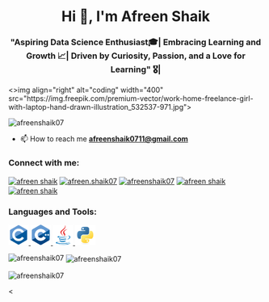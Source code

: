 <h1 align="center">Hi 👋, I'm Afreen Shaik</h1>
<h3 align="center">"Aspiring Data Science Enthusiast🎓| Embracing Learning and Growth 📈| Driven by Curiosity, Passion, and a Love for Learning" 🎖|</h3>
<>img align="right" alt="coding" width="400" src="https://img.freepik.com/premium-vector/work-home-freelance-girl-with-laptop-hand-drawn-illustration_532537-971.jpg">
<p align="left"> <img src="https://komarev.com/ghpvc/?username=afreenshaik07&label=Profile%20views&color=0e75b6&style=flat" alt="afreenshaik07" /> </p>

- 📫 How to reach me **afreenshaik0711@gmail.com**

<h3 align="left">Connect with me:</h3>
<p align="left">
<a href="https://linkedin.com/in/afreen shaik" target="blank"><img align="center" src="https://raw.githubusercontent.com/rahuldkjain/github-profile-readme-generator/master/src/images/icons/Social/linked-in-alt.svg" alt="afreen shaik" height="30" width="40" /></a>
<a href="https://instagram.com/afreen.shaik07" target="blank"><img align="center" src="https://raw.githubusercontent.com/rahuldkjain/github-profile-readme-generator/master/src/images/icons/Social/instagram.svg" alt="afreen.shaik07" height="30" width="40" /></a>
<a href="https://www.codechef.com/users/afreenshaik07" target="blank"><img align="center" src="https://cdn.jsdelivr.net/npm/simple-icons@3.1.0/icons/codechef.svg" alt="afreenshaik07" height="30" width="40" /></a>
<a href="https://www.hackerrank.com/afreen shaik" target="blank"><img align="center" src="https://raw.githubusercontent.com/rahuldkjain/github-profile-readme-generator/master/src/images/icons/Social/hackerrank.svg" alt="afreen shaik" height="30" width="40" /></a>
<a href="https://www.leetcode.com/afreen shaik" target="blank"><img align="center" src="https://raw.githubusercontent.com/rahuldkjain/github-profile-readme-generator/master/src/images/icons/Social/leet-code.svg" alt="afreen shaik" height="30" width="40" /></a>
</p>

<h3 align="left">Languages and Tools:</h3>
<p align="left"> <a href="https://www.cprogramming.com/" target="_blank" rel="noreferrer"> <img src="https://raw.githubusercontent.com/devicons/devicon/master/icons/c/c-original.svg" alt="c" width="40" height="40"/> </a> <a href="https://www.w3schools.com/cpp/" target="_blank" rel="noreferrer"> <img src="https://raw.githubusercontent.com/devicons/devicon/master/icons/cplusplus/cplusplus-original.svg" alt="cplusplus" width="40" height="40"/> </a> <a href="https://www.java.com" target="_blank" rel="noreferrer"> <img src="https://raw.githubusercontent.com/devicons/devicon/master/icons/java/java-original.svg" alt="java" width="40" height="40"/> </a> <a href="https://www.python.org" target="_blank" rel="noreferrer"> <img src="https://raw.githubusercontent.com/devicons/devicon/master/icons/python/python-original.svg" alt="python" width="40" height="40"/> </a> </p>

<p><img align="left" src="https://github-readme-stats.vercel.app/api/top-langs?username=afreenshaik07&show_icons=true&locale=en&layout=compact" alt="afreenshaik07" /></p>

<p>&nbsp;<img align="center" src="https://github-readme-stats.vercel.app/api?username=afreenshaik07&show_icons=true&locale=en" alt="afreenshaik07" /></p>

<p><img align="center" src="https://github-readme-streak-stats.herokuapp.com/?user=afreenshaik07&" alt="afreenshaik07" /></p>
<

<!--
**Afreenshaik07/Afreenshaik07** is a ✨ _special_ ✨ repository because its `README.md` (this file) appears on your GitHub profile.

Here are some ideas to get you started:

- 🔭 I’m currently working on ...
- 🌱 I’m currently learning ...
- 👯 I’m looking to collaborate on ...
- 🤔 I’m looking for help with ...
- 💬 Ask me about ...
- 📫 How to reach me: ...
- 😄 Pronouns: ...
- ⚡ Fun fact: ...
-->
